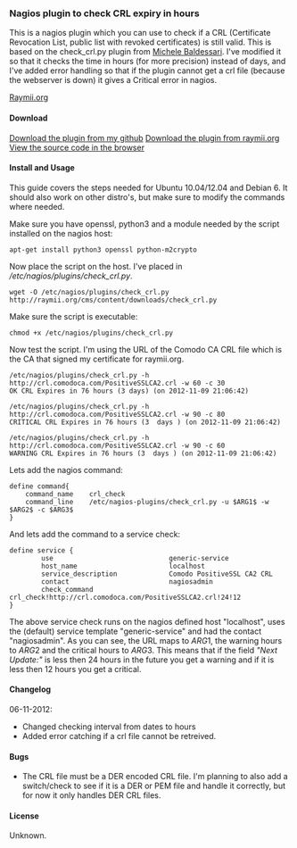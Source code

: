 ### Nagios plugin to check CRL expiry in hours

This is a nagios plugin which you can use to check if a CRL (Certificate Revocation List, public list with revoked certificates) is still valid. This is based on the check_crl.py plugin from [Michele Baldessari](http://acksyn.org/?p=690). I've modified it so that it checks the time in hours (for more precision) instead of days, and I've added error handling so that if the plugin cannot get a crl file (because the webserver is down) it gives a Critical error in nagios.

[Raymii.org](https://raymii.org)

#### Download

[Download the plugin from my github](https://raw.github.com/RaymiiOrg/nagios/master/check_crl.py)
[Download the plugin from raymii.org](https://raymii.org/cms/content/downloads/check_crl.py)
[View the source code in the browser](https://raymii.org/cms/content/downloads/check_crl.py.txt)

#### Install and Usage

This guide covers the steps needed for Ubuntu 10.04/12.04 and Debian 6. It should also work on other distro's, but make sure to modify the commands where needed. 

Make sure you have openssl, python3 and a module needed by the script installed on the nagios host:

    apt-get install python3 openssl python-m2crypto

Now place the script on the host. I've placed in */etc/nagios/plugins/check_crl.py*.

    wget -O /etc/nagios/plugins/check_crl.py http://raymii.org/cms/content/downloads/check_crl.py

Make sure the script is executable:

    chmod +x /etc/nagios/plugins/check_crl.py

Now test the script. I'm using the URL of the Comodo CA CRL file which is the CA that signed my certificate for raymii.org.


    /etc/nagios/plugins/check_crl.py -h http://crl.comodoca.com/PositiveSSLCA2.crl -w 60 -c 30
    OK CRL Expires in 76 hours (3 days) (on 2012-11-09 21:06:42)

    /etc/nagios/plugins/check_crl.py -h http://crl.comodoca.com/PositiveSSLCA2.crl -w 90 -c 80
    CRITICAL CRL Expires in 76 hours (3  days ) (on 2012-11-09 21:06:42)

    /etc/nagios/plugins/check_crl.py -h http://crl.comodoca.com/PositiveSSLCA2.crl -w 90 -c 60
    WARNING CRL Expires in 76 hours (3  days ) (on 2012-11-09 21:06:42)

Lets add the nagios command:

    define command{
        command_name    crl_check
        command_line    /etc/nagios-plugins/check_crl.py -u $ARG1$ -w $ARG2$ -c $ARG3$
    }

And lets add the command to a service check:

    define service {
            use                             generic-service
            host_name                       localhost
            service_description             Comodo PositiveSSL CA2 CRL
            contact                         nagiosadmin                 
            check_command                   crl_check!http://crl.comodoca.com/PositiveSSLCA2.crl!24!12
    }

The above service check runs on the nagios defined host "localhost", uses the (default) service template "generic-service" and had the contact "nagiosadmin". As you can see, the URL maps to $ARG1$, the warning hours to $ARG2$ and the critical hours to $ARG3$. This means that if the field *"Next Update:"* is less then 24 hours in the future you get a warning and if it is less then 12 hours you get a critical.

#### Changelog

06-11-2012:
- Changed checking interval from dates to hours
- Added error catching if a crl file cannot be retreived.

#### Bugs

- The CRL file must be a DER encoded CRL file. I'm planning to also add a switch/check to see if it is a DER or PEM file and handle it correctly, but for now it only handles DER CRL files.

#### License

Unknown.
